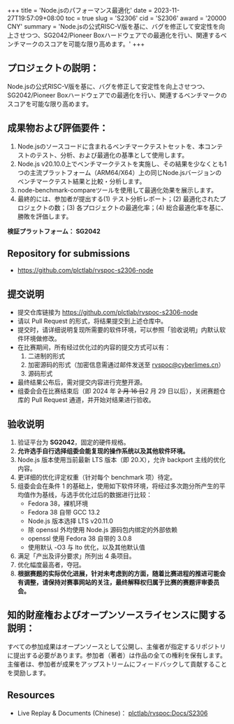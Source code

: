 +++
title = 'Node.jsのパフォーマンス最適化'
date = 2023-11-27T19:57:09+08:00
toc = true
slug = 'S2306'
cid = 'S2306'
award = '20000 CNY'
summary = 'Node.jsの公式RISC-V版を基に、バグを修正して安定性を向上させつつ、SG2042/Pioneer Boxハードウェアでの最適化を行い、関連するベンチマークのスコアを可能な限り高めます。'
+++

## プロジェクトの説明：

Node.jsの公式RISC-V版を基に、バグを修正して安定性を向上させつつ、SG2042/Pioneer Boxハードウェアでの最適化を行い、関連するベンチマークのスコアを可能な限り高めます。

## 成果物および評価要件：

1. Node.jsのソースコードに含まれるベンチマークテストセットを、本コンテストのテスト、分析、および最適化の基準として使用します。
2. Node.js v20.10.0上でベンチマークテストを実施し、その結果を少なくとも1つの主流プラットフォーム（ARM64/X64）上の同じNode.jsバージョンのベンチマークテスト結果と比較・分析します。
3. node-benchmark-compareツールを使用して最適化効果を展示します。
4. 最終的には、参加者が提出する(1) テスト分析レポート；(2) 最適化されたプロジェクトの数；(3) 各プロジェクトの最適化率；(4) 総合最適化率を基に、勝敗を評価します。

**検証プラットフォーム： SG2042**

## Repository for submissions

- https://github.com/plctlab/rvspoc-s2306-node

## 提交说明

* 提交仓库链接为 https://github.com/plctlab/rvspoc-s2306-node
* 请以 Pull Request 的形式，将结果提交到上述仓库中。
* 提交时，请详细说明复现所需要的软件环境，可以参照「验收说明」内默认软件环境做修改。
* 在比赛期间，所有经过优化过的内容的提交方式可以有：
  1. 二进制的形式
  2. 加密源码的形式（加密信息需通过邮件发送至 rvspoc@cyberlimes.cn）
  3. 源码形式
* 最终结果公布后，需对提交内容进行完整开源。
* 组委会会在比赛结束后（即 2024 年 ~~2 月 16 日~~2 月 29 日以后），关闭赛题仓库的 Pull Request 通道，并开始对结果进行验收。

## 验收说明

1. 验证平台为 **SG2042**，固定的硬件规格。
2. **允许选手自行选择组委会能复现的操作系统以及其他软件环境。**
3. Node.js 版本使用当前最新 LTS 版本（即 20.X），允许 backport 主线的优化内容。
4. 更详细的优化评定权重（针对每个 benchmark 项）待定。
5. 组委会会在条件 1 的基础上，使用如下软件环境，将经过多次跑分所产生的平均值作为基线，与选手优化过后的数据进行比较：
   - Fedora 38，裸机环境
   - Fedora 38 自带 GCC 13.2
   - Node.js 版本选择 LTS v20.11.0
   - 除 openssl 外均使用 Node.js 源码包内绑定的外部依赖
   - openssl 使用 Fedora 38 自带的 3.0.8
   - 使用默认 -O3 与 lto 优化，以及其他默认值
6. 满足「产出及评分要求」所列出 4 条项目。
7. 优化幅度最高者，夺冠。
8. **根据赛题的实际优化进展，针对未考虑到的方面，随着比赛进程的推进可能会有调整，请保持对赛事网站的关注，最终解释权归属于比赛的赛题评审委员会。**

## 知的財産権およびオープンソースライセンスに関する説明：

すべての参加成果はオープンソースとして公開し、主催者が指定するリポジトリに提出する必要があります。参加者（著者）は作品の全ての権利を保有します。主催者は、参加者が成果をアップストリームにフィードバックして貢献することを奨励します。

## Resources

* Live Replay & Documents (Chinese)： [plctlab/rvspoc:Docs/S2306](https://github.com/plctlab/rvspoc/tree/main/Docs/S2306)
